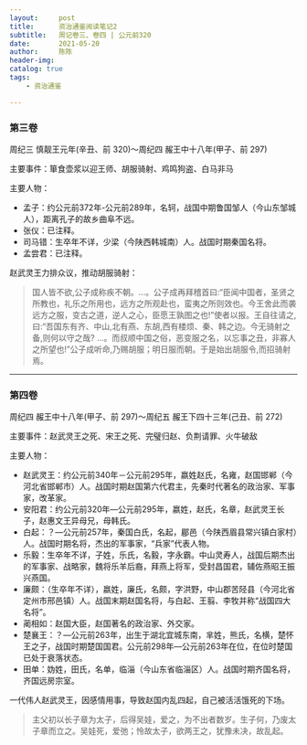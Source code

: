 ```yaml
---
layout:     post
title:      资治通鉴阅读笔记2
subtitle:   周记卷三、卷四 | 公元前320
date:       2021-05-20
author:     陈陈
header-img:
catalog: true
tags:
    - 资治通鉴

---
```

### 第三卷
周纪三 慎靓王元年(辛丑、前 320)～周纪四 赧王中十八年(甲子、前 297)

主要事件：箪食壶浆以迎王师、胡服骑射、鸡鸣狗盗、白马非马

主要人物：
* 孟子：约公元前372年-公元前289年，名轲，战国中期鲁国邹人（今山东邹城人），距离孔子的故乡曲阜不远。
* 张仪：已注释。
* 司马错：生卒年不详，少梁（今陕西韩城南）人。战国时期秦国名将。
* 孟尝君：已注释。

赵武灵王力排众议，推动胡服骑射：
>国人皆不欲,公子成称疾不朝。...。公子成再拜稽首曰:“臣闻中国者，圣贤之所教也，礼乐之所用也，远方之所观赴也，蛮夷之所则效也。今王舍此而袭远方之服，变古之道，逆人之心，臣愿王孰图之也!”使者以报。王自往请之,曰:“吾国东有齐、中山,北有燕、东胡,西有楼烦、秦、韩之边。今无骑射之备,则何以守之哉? ...。而叔顺中国之俗，恶变服之名，以忘事之丑，非寡人之所望也!”公子成听命,乃赐胡服；明日服而朝。于是始出胡服令,而招骑射焉。

------
### 第四卷
周纪四 赧王中十八年(甲子、前 297)～周纪五 赧王下四十三年(己丑、前 272)

主要事件：赵武灵王之死、宋王之死、完璧归赵、负荆请罪、火牛破敌

主要人物：
* 赵武灵王：约公元前340年－公元前295年，嬴姓赵氏，名雍，赵国邯郸（今河北省邯郸市）人。战国时期赵国第六代君主，先秦时代著名的政治家、军事家，改革家。
* 安阳君：约公元前320年―公元前295年，嬴姓，赵氏，名章，赵武灵王长子，赵惠文王异母兄，母韩氏。
* 白起：？—公元前257年，秦国白氏，名起，郿邑（今陕西眉县常兴镇白家村）人。战国时期名将，杰出的军事家，“兵家”代表人物。
* 乐毅：生卒年不详，子姓，乐氏，名毅，字永霸。中山灵寿人，战国后期杰出的军事家、战略家，魏将乐羊后裔，拜燕上将军，受封昌国君，辅佐燕昭王振兴燕国。
* 廉颇：（生卒年不详），嬴姓，廉氏，名颇，字洪野，中山郡苦陉县（今河北省定州市邢邑镇）人。战国末期赵国名将，与白起、王翦、李牧并称“战国四大名将”。
* 蔺相如：赵国大臣，赵国著名的政治家、外交家。
* 楚襄王：？―公元前263年，出生于湖北宜城东南，芈姓，熊氏，名横，楚怀王之子，战国时期楚国国君。公元前298年—公元前263年在位，在位时楚国已处于衰落状态。
* 田单：妫姓，田氏，名单，临淄（今山东省临淄区）人。战国时期齐国名将，齐国远房宗室。

一代伟人赵武灵王，因感情用事，导致赵国内乱四起，自己被活活饿死的下场。
>主父初以长子章为太子，后得吴娃，爱之，为不出者数岁。生子何，乃废太子章而立之。吴娃死，爱弛；怜故太子，欲两王之，犹豫未决，故乱起。



